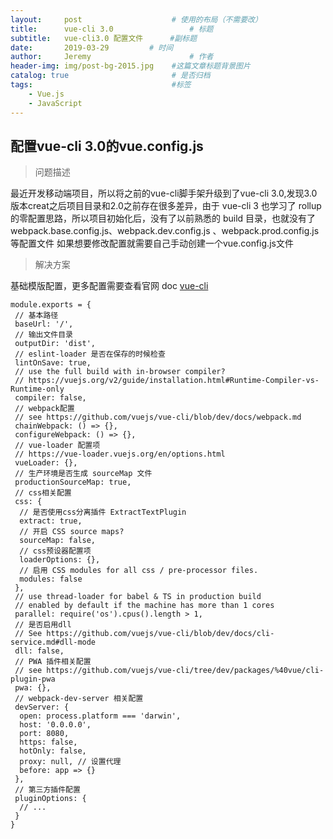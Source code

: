 ```yaml
---
layout:     post                    # 使用的布局（不需要改）
title:      vue-cli 3.0                 # 标题 
subtitle:   vue-cli3.0 配置文件      #副标题
date:       2019-03-29         # 时间
author:     Jeremy                      # 作者
header-img: img/post-bg-2015.jpg    #这篇文章标题背景图片
catalog: true                       # 是否归档
tags:                               #标签
    - Vue.js 
    - JavaScript
---
```

                    
## 配置vue-cli 3.0的vue.config.js

> 问题描述

  最近开发移动端项目，所以将之前的vue-cli脚手架升级到了vue-cli 3.0,发现3.0
  版本creat之后项目目录和2.0之前存在很多差异，由于 vue-cli 3 也学习了 rollup 的零配置思路，所以项目初始化后，没有了以前熟悉的 build 目录，也就没有了 webpack.base.config.js、webpack.dev.config.js 、webpack.prod.config.js 等配置文件
  如果想要修改配置就需要自己手动创建一个vue.config.js文件
> 解决方案
    
基础模版配置，更多配置需要查看官网 doc [vue-cli](https://cli.vuejs.org/) 
        
    module.exports = {
     // 基本路径
     baseUrl: '/',
     // 输出文件目录
     outputDir: 'dist',
     // eslint-loader 是否在保存的时候检查
     lintOnSave: true,
     // use the full build with in-browser compiler?
     // https://vuejs.org/v2/guide/installation.html#Runtime-Compiler-vs-Runtime-only
     compiler: false,
     // webpack配置
     // see https://github.com/vuejs/vue-cli/blob/dev/docs/webpack.md
     chainWebpack: () => {},
     configureWebpack: () => {},
     // vue-loader 配置项
     // https://vue-loader.vuejs.org/en/options.html
     vueLoader: {},
     // 生产环境是否生成 sourceMap 文件
     productionSourceMap: true,
     // css相关配置
     css: {
      // 是否使用css分离插件 ExtractTextPlugin
      extract: true,
      // 开启 CSS source maps?
      sourceMap: false,
      // css预设器配置项
      loaderOptions: {},
      // 启用 CSS modules for all css / pre-processor files.
      modules: false
     },
     // use thread-loader for babel & TS in production build
     // enabled by default if the machine has more than 1 cores
     parallel: require('os').cpus().length > 1,
     // 是否启用dll
     // See https://github.com/vuejs/vue-cli/blob/dev/docs/cli-service.md#dll-mode
     dll: false,
     // PWA 插件相关配置
     // see https://github.com/vuejs/vue-cli/tree/dev/packages/%40vue/cli-plugin-pwa
     pwa: {},
     // webpack-dev-server 相关配置
     devServer: {
      open: process.platform === 'darwin',
      host: '0.0.0.0',
      port: 8080,
      https: false,
      hotOnly: false,
      proxy: null, // 设置代理
      before: app => {}
     },
     // 第三方插件配置
     pluginOptions: {
      // ...
     }
    }
        
        
        

